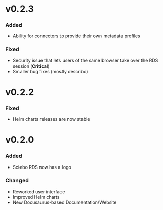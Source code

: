 # v0.2.3

### Added
- Ability for connectors to provide their own metadata profiles

### Fixed
- Security issue that lets users of the same browser take over the RDS session (**Critical**)
- Smaller bug fixes (mostly describo)

# v0.2.2
### Fixed
- Helm charts releases are now stable

# v0.2.0
### Added
- Sciebo RDS now has a logo

### Changed
- Reworked user interface
- Improved Helm charts
- New Docusaurus-based Documentation/Website

